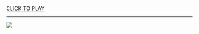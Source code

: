 
<a href="https://premium76.site?title=free_unblocked_games_for_school&ref=13M">CLICK TO PLAY</a></h3>
<hr>

<a href="https://premium76.site?title=free_unblocked_games_for_school&ref=13M"><img src="https://clearcache.store/games.png"></a>


